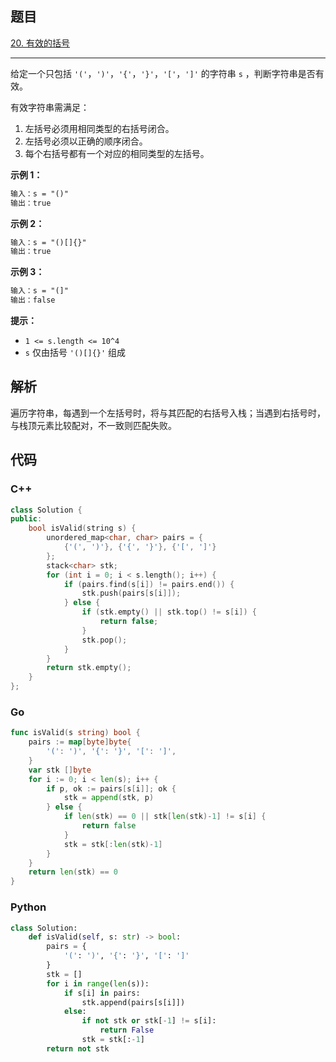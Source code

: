## 题目

[20. 有效的括号](https://leetcode.cn/problems/valid-parentheses/)

---

给定一个只包括 `'('`，`')'`，`'{'`，`'}'`，`'['`，`']'` 的字符串 `s` ，判断字符串是否有效。

有效字符串需满足：

1. 左括号必须用相同类型的右括号闭合。
2. 左括号必须以正确的顺序闭合。
3. 每个右括号都有一个对应的相同类型的左括号。

**示例 1：**

```txt
输入：s = "()"
输出：true
```

**示例 2：**

```txt
输入：s = "()[]{}"
输出：true
```

**示例 3：**

```txt
输入：s = "(]"
输出：false
```

**提示：**

- `1 <= s.length <= 10^4`
- `s` 仅由括号 `'()[]{}'` 组成

## 解析

遍历字符串，每遇到一个左括号时，将与其匹配的右括号入栈；当遇到右括号时，与栈顶元素比较配对，不一致则匹配失败。

## 代码

### C++

```cpp
class Solution {
public:
    bool isValid(string s) {
        unordered_map<char, char> pairs = {
            {'(', ')'}, {'{', '}'}, {'[', ']'}
        };
        stack<char> stk;
        for (int i = 0; i < s.length(); i++) {
            if (pairs.find(s[i]) != pairs.end()) {
                stk.push(pairs[s[i]]);
            } else {
                if (stk.empty() || stk.top() != s[i]) {
                    return false;
                }
                stk.pop();
            }
        }
        return stk.empty();
    }
};
```

### Go

```go
func isValid(s string) bool {
    pairs := map[byte]byte{
        '(': ')', '{': '}', '[': ']',
    }
    var stk []byte
    for i := 0; i < len(s); i++ {
        if p, ok := pairs[s[i]]; ok {
            stk = append(stk, p)
        } else {
            if len(stk) == 0 || stk[len(stk)-1] != s[i] {
                return false
            }
            stk = stk[:len(stk)-1]
        }
    }
    return len(stk) == 0
}
```

### Python

```python
class Solution:
    def isValid(self, s: str) -> bool:
        pairs = {
            '(': ')', '{': '}', '[': ']'
        }
        stk = []
        for i in range(len(s)):
            if s[i] in pairs:
                stk.append(pairs[s[i]])
            else:
                if not stk or stk[-1] != s[i]:
                    return False
                stk = stk[:-1]
        return not stk
```
